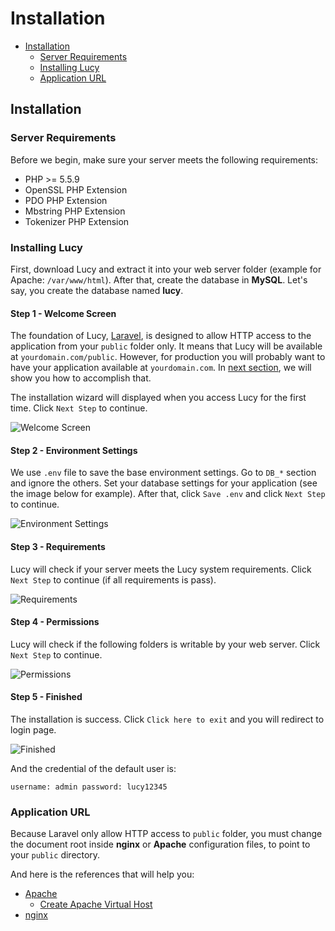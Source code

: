 # Installation

- [Installation](#installation)
    - [Server Requirements](#server-requirements)
    - [Installing Lucy](#installing-lucy)
    - [Application URL](#application-url)

<a name="installation"></a>
## Installation

<a name="server-requirements"></a>
### Server Requirements

Before we begin, make sure your server meets the following requirements:

- PHP >= 5.5.9
- OpenSSL PHP Extension
- PDO PHP Extension
- Mbstring PHP Extension
- Tokenizer PHP Extension

<a name="installing-lucy"></a>
### Installing Lucy

First, download Lucy and extract it into your web server folder (example for Apache: `/var/www/html`). After that, create the database in **MySQL**.  Let's say, you create the database named **lucy**.

#### Step 1 - Welcome Screen

The foundation of Lucy, [Laravel](https://laravel.com), is designed to allow HTTP access to the application from your `public` folder only. It means that Lucy will be available at `yourdomain.com/public`. However, for production you will probably want to have your application available at `yourdomain.com`. In [next section](#application-url), we will show you how to accomplish that.

The installation wizard will displayed when you access Lucy for the first time. Click `Next Step` to continue.

<img src="/storage/installs/01-install.png" alt="Welcome Screen" class="img-responsive img-rounded">

#### Step 2 - Environment Settings

We use `.env` file to save the base environment settings. Go to `DB_*` section and ignore the others. Set your database settings for your application (see the image below for example). After that, click `Save .env` and click `Next Step` to continue.

<img src="/storage/installs/02-install.png" alt="Environment Settings" class="img-responsive img-rounded">

#### Step 3 - Requirements

Lucy will check if your server meets the Lucy system requirements. Click `Next Step` to continue (if all requirements is pass).

<img src="/storage/installs/03-install.png" alt="Requirements" class="img-responsive img-rounded">

#### Step 4 - Permissions

Lucy will check if the following folders is writable by your web server. Click `Next Step` to continue.

<img src="/storage/installs/04-install.png" alt="Permissions" class="img-responsive img-rounded">

#### Step 5 - Finished

The installation is success. Click `Click here to exit` and you will redirect to login page.

<img src="/storage/installs/05-install.png" alt="Finished" class="img-responsive img-rounded">

And the credential of the default user is:

```
username: admin password: lucy12345
```

<a name="application-url"></a>
### Application URL

Because Laravel only allow HTTP access to `public` folder, you must change the document root inside **nginx** or **Apache** configuration files, to point to your `public` directory.

And here is the references that will help you:
- [Apache](http://stackoverflow.com/questions/5891802/how-do-i-change-the-root-directory-of-an-apache-server)
    - [Create Apache Virtual Host](https://www.digitalocean.com/community/tutorials/how-to-set-up-apache-virtual-hosts-on-ubuntu-14-04-lts)
- [nginx](http://nginx.org/en/docs/beginners_guide.html)
